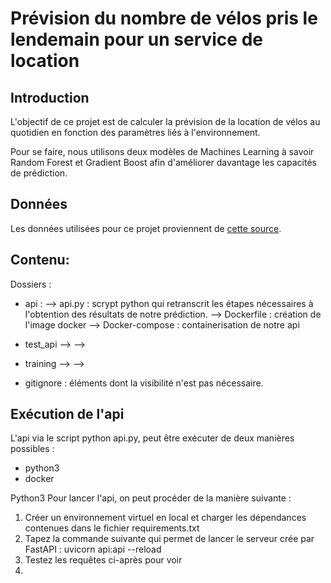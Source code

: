 # Prévision du nombre de vélos pris le lendemain pour un service de location
## Introduction
L'objectif de ce projet est de calculer la prévision de la location de vélos au quotidien en fonction des paramètres liés à l'environnement.

Pour se faire, nous utilisons deux modèles de Machines Learning à savoir Random Forest et Gradient Boost afin d'améliorer davantage les capacités de prédiction.

## Données
Les données utilisées pour ce projet proviennent de <a href="https://assets-datascientest.s3-eu-west-1.amazonaws.com/de/total/bike.csv" target="_blank"> cette source</a>.

## Contenu:
Dossiers :
- api : 
--> api.py : scrypt python qui retranscrit les étapes nécessaires à l'obtention des résultats de notre prédiction.
--> Dockerfile : création de l'image docker
--> Docker-compose : containerisation de notre api

- test_api
-->
-->

- training
-->
-->

- gitignore : éléments dont la visibilité n'est pas nécessaire.


## Exécution de l'api
L'api via le script python api.py, peut être exécuter de deux manières possibles :
- python3
- docker

Python3
Pour lancer l'api, on peut procéder de la manière suivante :
1. Créer un environnement virtuel en local et charger les dépendances contenues dans le fichier requirements.txt
2. Tapez la commande suivante qui permet de lancer le serveur crée par FastAPI : uvicorn api:api --reload
3. Testez les requêtes ci-après pour voir
4.

